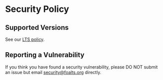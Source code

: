 # Security Policy

## Supported Versions

See our [LTS policy](https://github.com/FoalTS/foal/blob/master/.github/CONTRIBUTING.MD#long-term-support-policy-and-schedule).

## Reporting a Vulnerability

If you think you have found a security vulnerability, please DO NOT submit an issue but email security@foalts.org directly.
